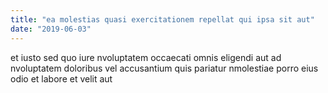 ```yaml
---
title: "ea molestias quasi exercitationem repellat qui ipsa sit aut"
date: "2019-06-03"
---
```


et iusto sed quo iure nvoluptatem occaecati omnis eligendi aut ad nvoluptatem doloribus vel accusantium quis pariatur nmolestiae porro eius odio et labore et velit aut

